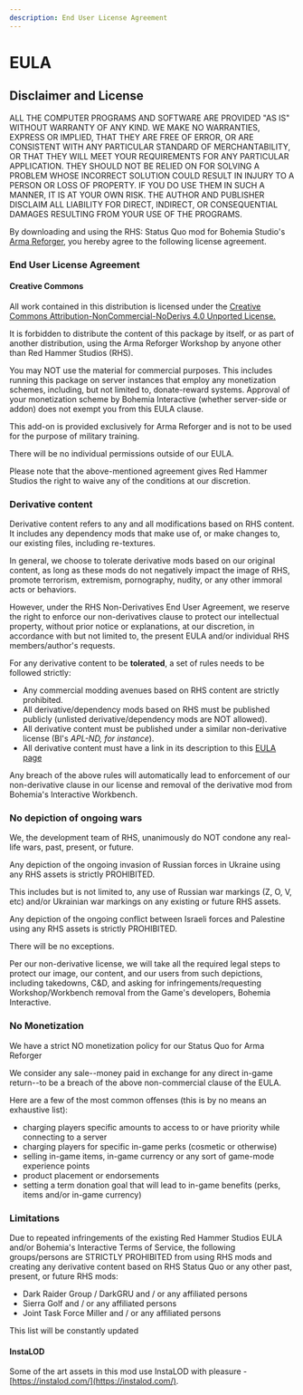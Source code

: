 ```yaml
---
description: End User License Agreement
---
```


# EULA

## Disclaimer and License

ALL THE COMPUTER PROGRAMS AND SOFTWARE ARE PROVIDED "AS IS" WITHOUT WARRANTY OF ANY KIND. WE MAKE NO WARRANTIES, EXPRESS OR IMPLIED, THAT THEY ARE FREE OF ERROR, OR ARE CONSISTENT WITH ANY PARTICULAR STANDARD OF MERCHANTABILITY, OR THAT THEY WILL MEET YOUR REQUIREMENTS FOR ANY PARTICULAR APPLICATION. THEY SHOULD NOT BE RELIED ON FOR SOLVING A PROBLEM WHOSE INCORRECT SOLUTION COULD RESULT IN INJURY TO A PERSON OR LOSS OF PROPERTY. IF YOU DO USE THEM IN SUCH A MANNER, IT IS AT YOUR OWN RISK. THE AUTHOR AND PUBLISHER DISCLAIM ALL LIABILITY FOR DIRECT, INDIRECT, OR CONSEQUENTIAL DAMAGES RESULTING FROM YOUR USE OF THE PROGRAMS.

By downloading and using the RHS: Status Quo mod for Bohemia Studio's[ Arma Reforger](https://reforger.armaplatform.com/), you hereby agree to the following license agreement.

### End User License Agreement

#### Creative Commons

All work contained in this distribution is licensed under the [Creative Commons Attribution-NonCommercial-NoDerivs 4.0 Unported License.](https://creativecommons.org/licenses/by-nc-nd/4.0/legalcode)&#x20;

It is forbidden to distribute the content of this package by itself, or as part of another distribution, using the Arma Reforger Workshop by anyone other than Red Hammer Studios (RHS).

You may NOT use the material for commercial purposes. This includes running this package on server instances that employ any monetization schemes, including, but not limited to, donate-reward systems. Approval of your monetization scheme by Bohemia Interactive (whether server-side or addon) does not exempt you from this EULA clause.

&#x20;This add-on is provided exclusively for Arma Reforger and is not to be used for the purpose of military training.

&#x20;There will be no individual permissions outside of our EULA.

&#x20;Please note that the above-mentioned agreement gives Red Hammer Studios the right to waive any of the conditions at our discretion.

### Derivative content&#x20;

Derivative content refers to any and all modifications based on RHS content. It includes any dependency mods that make use of, or make changes to, our existing files, including re-textures.

&#x20;In general, we choose to tolerate derivative mods based on our original content, as long as these mods do not negatively impact the image of RHS, promote terrorism, extremism, pornography, nudity, or any other immoral acts or behaviors.

However, under the RHS Non-Derivatives End User Agreement, we reserve the right to enforce our non-derivatives clause to protect our intellectual property, without prior notice or explanations, at our discretion, in accordance with but not limited to, the present EULA and/or individual RHS members/author's requests.

For any derivative content to be **tolerated**, a set of rules needs to be followed strictly:

* Any commercial modding avenues based on RHS content are strictly prohibited.
* All derivative/dependency mods based on RHS must be published publicly (unlisted derivative/dependency mods are NOT allowed).
* All derivative content must be published under a similar non-derivative license (BI's _APL-ND, for instance_).
* All derivative content must have a link in its description to this [EULA page](https://docs.rhsmods.org/rhs-status-quo-user-documentation/arma-reforger/rhs-status-quo/eula)

Any breach of the above rules will automatically lead to enforcement of our non-derivative clause in our license and removal of the derivative mod from Bohemia's Interactive Workbench.

### No depiction of ongoing wars

We, the development team of RHS, unanimously do NOT condone any real-life wars, past, present, or future.

&#x20;Any depiction of the ongoing invasion of Russian forces in Ukraine using any RHS assets is strictly PROHIBITED.

&#x20;This includes but is not limited to, any use of Russian war markings (Z, O, V, etc) and/or Ukrainian war markings on any existing or future RHS assets.

&#x20;Any depiction of the ongoing conflict between Israeli forces and Palestine using any RHS assets is strictly PROHIBITED.

&#x20;There will be no exceptions.

&#x20;Per our non-derivative license, we will take all the required legal steps to protect our image, our content, and our users from such depictions, including takedowns, C\&D, and asking for infringements/requesting Workshop/Workbench removal from the Game's developers, Bohemia Interactive.

### No Monetization

We have a strict NO monetization policy for our Status Quo for Arma Reforger

We consider any sale--money paid in exchange for any direct in-game return--to be a breach of the above non-commercial clause of the EULA.

&#x20;Here are a few of the most common offenses (this is by no means an exhaustive list):

* charging players specific amounts to access to or have priority while connecting to a server
* charging players for specific in-game perks (cosmetic or otherwise)
* selling in-game items, in-game currency or any sort of game-mode experience points
* product placement or endorsements
* setting a term donation goal that will lead to in-game benefits (perks, items and/or in-game currency)

### Limitations

Due to repeated infringements of the existing Red Hammer Studios EULA and/or Bohemia's Interactive Terms of Service, the following groups/persons are STRICTLY PROHIBITED from using RHS mods and creating any derivative content based on RHS Status Quo or any other past, present, or future RHS mods:

* Dark Raider Group / DarkGRU and / or any affiliated persons
* Sierra Golf and / or any affiliated persons
* Joint Task Force Miller and / or any affiliated persons

This list will be constantly updated

#### InstaLOD

Some of the art assets in this mod use InstaLOD with pleasure - [https://instalod.com/](https://instalod.com/).
